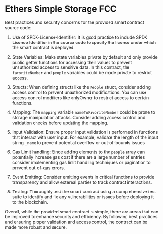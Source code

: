 # Ethers Simple Storage FCC

Best practices and security concerns for the provided smart contract source code:

1. Use of SPDX-License-Identifier: It is good practice to include SPDX License Identifier in the source code to specify the license under which the smart contract is deployed.

2. State Variables: Make state variables private by default and only provide public getter functions for accessing their values to prevent unauthorized access to sensitive data. In this contract, the `favoriteNumber` and `people` variables could be made private to restrict access.

3. Structs: When defining structs like the `People` struct, consider adding access control to prevent unauthorized modifications. You can use access control modifiers like onlyOwner to restrict access to certain functions.

4. Mapping: The `mapping` variable `nameToFavoriteNumber` could be prone to storage manipulation attacks. Consider adding access control and validation checks before updating the mapping.

5. Input Validation: Ensure proper input validation is performed in functions that interact with user input. For example, validate the length of the input string `_name` to prevent potential overflow or out-of-bounds issues.

6. Gas Limit handling: Since adding elements to the `people` array can potentially increase gas cost if there are a large number of entries, consider implementing gas limit handling techniques or pagination to prevent out-of-gas errors.

7. Event Emitting: Consider emitting events in critical functions to provide transparency and allow external parties to track contract interactions.

8. Testing: Thoroughly test the smart contract using a comprehensive test suite to identify and fix any vulnerabilities or issues before deploying it to the blockchain.

Overall, while the provided smart contract is simple, there are areas that can be improved to enhance security and efficiency. By following best practices and ensuring proper validation and access control, the contract can be made more robust and secure. 
